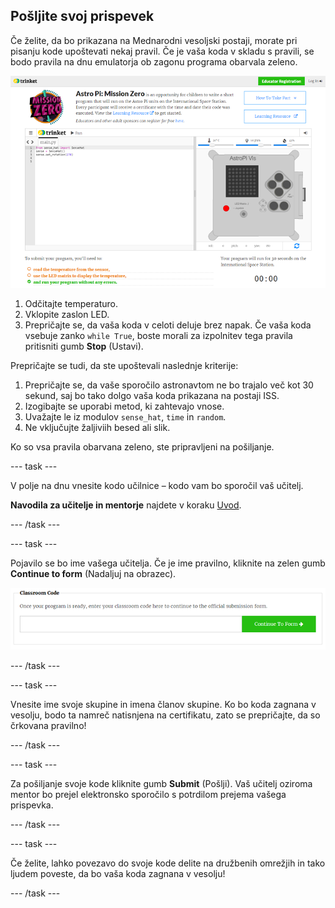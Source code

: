 ## Pošljite svoj prispevek

Če želite, da bo prikazana na Mednarodni vesoljski postaji, morate pri pisanju kode upoštevati nekaj pravil. Če je vaša koda v skladu s pravili, se bodo pravila na dnu emulatorja ob zagonu programa obarvala zeleno.

![Potrditev](images/validation.png)

1. Odčitajte temperaturo.
2. Vklopite zaslon LED.
3. Prepričajte se, da vaša koda v celoti deluje brez napak. Če vaša koda vsebuje zanko `while True`, boste morali za izpolnitev tega pravila pritisniti gumb **Stop** (Ustavi).

Prepričajte se tudi, da ste upoštevali naslednje kriterije:

1. Prepričajte se, da vaše sporočilo astronavtom ne bo trajalo več kot 30 sekund, saj bo tako dolgo vaša koda prikazana na postaji ISS.
2. Izogibajte se uporabi metod, ki zahtevajo vnose.
3. Uvažajte le iz modulov `sense_hat`, `time` in `random`.
4. Ne vključujte žaljiviih besed ali slik.

Ko so vsa pravila obarvana zeleno, ste pripravljeni na pošiljanje.

\--- task \---

V polje na dnu vnesite kodo učilnice – kodo vam bo sporočil vaš učitelj.

**Navodila za učitelje in mentorje** najdete v koraku [Uvod](https://projects.raspberrypi.org/en/projects/astro-pi-mission-zero/1).

\--- /task \---

\--- task \---

Pojavilo se bo ime vašega učitelja. Če je ime pravilno, kliknite na zelen gumb **Continue to form** (Nadaljuj na obrazec).

![Nadaljuj na obrazec](images/continue-to-form.png)

\--- /task \---

\--- task \---

Vnesite ime svoje skupine in imena članov skupine. Ko bo koda zagnana v vesolju, bodo ta namreč natisnjena na certifikatu, zato se prepričajte, da so črkovana pravilno!

\--- /task \---

\--- task \---

Za pošiljanje svoje kode kliknite gumb **Submit** (Pošlji). Vaš učitelj oziroma mentor bo prejel elektronsko sporočilo s potrdilom prejema vašega prispevka.

\--- /task \---

\--- task \---

Če želite, lahko povezavo do svoje kode delite na družbenih omrežjih in tako ljudem poveste, da bo vaša koda zagnana v vesolju!

\--- /task \---